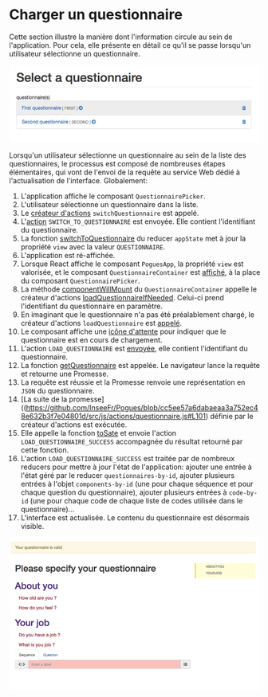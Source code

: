 # Charger un questionnaire

Cette section illustre la manière dont l'information circule au sein de l'application. Pour cela, elle présente en détail ce qu'il se passe lorsqu'un utilisateur sélectionne un questionnaire.

![Un utilisateur sélectionne un questionnaire](../../../img/select-questionnaire.png "Un utilisateur sélectionne un questionnaire")

Lorsqu'un utilisateur sélectionne un questionnaire au sein de la liste des questionnaires, le processus est composé de nombreuses étapes élémentaires, qui vont de l'envoi de la requête au service Web dédié à l'actualisation de l'interface. Globalement:

1. L'application affiche le composant `QuestionnairePicker`.
2. L'utilisateur sélectionne un questionnaire dans la liste.
3. Le [créateur d'actions](https://github.com/InseeFr/Pogues/blob/cc5ee57a6dabaeaa3a752ec48e632b3f7e04801d/src/js/components/questionnaire-list.js#L34) `switchQuestionnaire` est appelé.
4. L'[action](https://github.com/InseeFr/Pogues/blob/cc5ee57a6dabaeaa3a752ec48e632b3f7e04801d/src/js/actions/app-state.js#L7) `SWITCH_TO_QUESTIONNAIRE` est envoyée. Elle contient l'identifiant du questionnaire.
5. La fonction [switchToQuestionnaire](https://github.com/InseeFr/Pogues/blob/cc5ee57a6dabaeaa3a752ec48e632b3f7e04801d/src/js/reducers/app-state/index.js#L111) du reducer `appState` met à jour la propriété `view` avec la valeur `QUESTIONNAIRE`.
6. L'application est ré-affichée.
7. Lorsque React affiche le composant  `PoguesApp`, la propriété `view` est valorisée, et le composant `QuestionnaireContainer` est [affiché](https://github.com/InseeFr/Pogues/blob/cc5ee57a6dabaeaa3a752ec48e632b3f7e04801d/src/js/components/pogues-app.js#L27-L30), à la place du composant `QuestionnairePicker`.
8. La méthode [componentWillMount](https://github.com/InseeFr/Pogues/blob/cc5ee57a6dabaeaa3a752ec48e632b3f7e04801d/src/js/components/pogues-app.js#L27-L30) du `QuestionnaireContainer` appelle le créateur d'actions [loadQuestionnaireIfNeeded](https://github.com/InseeFr/Pogues/blob/5df2bc748fc947b1e92d5ec637dc32ec437b11c9/src/js/actions/questionnaire.js#L94). Celui-ci prend l'identifiant du questionnaire en paramètre.
9. En imaginant que le questionnaire n'a pas été préalablement chargé, le créateur d'actions `loadQuestionnaire` est [appelé](https://github.com/InseeFr/Pogues/blob/cc5ee57a6dabaeaa3a752ec48e632b3f7e04801d/src/js/actions/questionnaire.js#L98).
10. Le composant affiche une [icône d'attente](https://github.com/InseeFr/Pogues/blob/465665aaf56e835f7b5ae13dff899531d44ed4bd/src/js/components/questionnaire-container.js#L48) pour indiquer que le questionnaire est en cours de chargement.
11. L'action `LOAD_QUESTIONNAIRE` est [envoyée](https://github.com/InseeFr/Pogues/blob/cc5ee57a6dabaeaa3a752ec48e632b3f7e04801d/src/js/actions/questionnaire.js#L103), elle contient l'identifiant du questionnaire.
12. La fonction [getQuestionnaire](https://github.com/InseeFr/Pogues/blob/cc5ee57a6dabaeaa3a752ec48e632b3f7e04801d/src/js/utils/remote-api.js#L118) est appelée. Le navigateur lance la requête et retourne une Promesse.
13. La requête est réussie et la Promesse renvoie une représentation en `JSON` du questionnaire.
13. [La suite de la promesse]((https://github.com/InseeFr/Pogues/blob/cc5ee57a6dabaeaa3a752ec48e632b3f7e04801d/src/js/actions/questionnaire.js#L101) définie par le créateur d'actions est exécutée.
14. Elle appelle la fonction [toSate](https://github.com/InseeFr/Pogues/blob/cc5ee57a6dabaeaa3a752ec48e632b3f7e04801d/src/js/utils/model-to-state-questionnaire.js#L17) et envoie l'action `LOAD_QUESTIONNAIRE_SUCCESS` accompagnée du résultat retourné par cette fonction.
15. L'action `LOAD_QUESTIONNAIRE_SUCCESS` est traitée par de nombreux reducers pour mettre à jour l'état de l'application: ajouter une entrée à l'état géré par le reducer `questionnaires-by-id`, ajouter plusieurs entrées à l'objet `components-by-id` (une pour chaque séquence et pour chaque question du questionnaire), ajouter plusieurs entrées à `code-by-id` (une pour chaque code de chaque liste de codes utilisée dans le questionnaire)...
16. L'interface est actualisée. Le contenu du questionnaire est désormais visible.

![Le questionnaire est affiché](../../../img/questionnaire.png "Le questionnaire est affiché")
